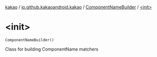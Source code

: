 [kakao](../../index.md) / [io.github.kakaoandroid.kakao](../index.md) / [ComponentNameBuilder](index.md) / [&lt;init&gt;](./-init-.md)

# &lt;init&gt;

`ComponentNameBuilder()`

Class for building ComponentName matchers

